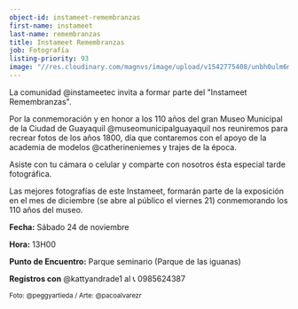 ```yaml
---
object-id: instameet-remembranzas
first-name: instameet
last-name: remembranzas
title: Instameet Remembranzas
job: Fotografía
listing-priority: 93
image: "//res.cloudinary.com/magnvs/image/upload/v1542775408/unbh0ulm6morhtswboff.jpg"
---
```


La comunidad @instameetec invita a formar parte del "Instameet Remembranzas".

Por la conmemoración y en honor a los 110 años del gran Museo Municipal de la Ciudad de Guayaquil  @museomunicipalguayaquil nos reuniremos para recrear fotos de los años 1800, día que contaremos con el apoyo  de la academia de modelos @catherineniemes y trajes de la época.

Asiste con tu cámara o celular y comparte con nosotros ésta especial tarde fotográfica.

Las mejores fotografías de este Instameet, formarán parte de la exposición en el mes de diciembre (se abre al público el viernes 21) conmemorando los 110 años del museo.

**Fecha:** Sábado 24 de noviembre

**Hora:** 13H00

**Punto de Encuentro:** Parque seminario  (Parque de las iguanas)

**Registros con** @kattyandrade1 al 📞 0985624387

<small>Foto: @peggyartieda / Arte: @pacoalvarezr</small>

